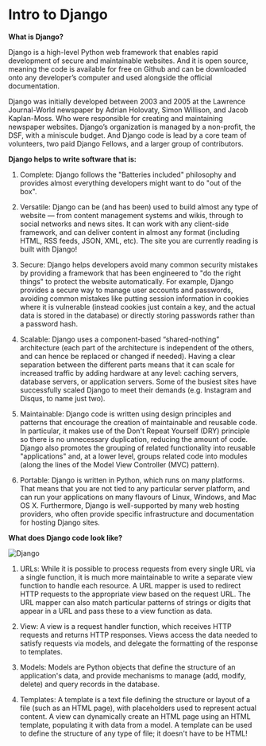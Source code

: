 # Intro to Django

**What is Django?**

Django is a high-level Python web framework that enables rapid development of secure and maintainable websites. And it is open source, meaning the code is available for free on Github and can be downloaded onto any developer’s computer and used alongside the official documentation.

Django was initially developed between 2003 and 2005 at the Lawrence Journal-World newspaper by Adrian Holovaty, Simon Willison, and Jacob Kaplan-Moss. Who were responsible for creating and maintaining newspaper websites. Django’s organization is managed by a non-profit, the DSF, with a miniscule budget. And Django code is lead by a core team of volunteers, two paid Django Fellows, and a larger group of contributors.

**Django helps to write software that is:**

1. Complete: Django follows the "Batteries included" philosophy and provides almost everything developers might want to do "out of the box".

2. Versatile: Django can be (and has been) used to build almost any type of website — from content management systems and wikis, through to social networks and news sites. It can work with any client-side framework, and can deliver content in almost any format (including HTML, RSS feeds, JSON, XML, etc). The site you are currently reading is built with Django!

3. Secure: Django helps developers avoid many common security mistakes by providing a framework that has been engineered to "do the right things" to protect the website automatically. For example, Django provides a secure way to manage user accounts and passwords, avoiding common mistakes like putting session information in cookies where it is vulnerable (instead cookies just contain a key, and the actual data is stored in the database) or directly storing passwords rather than a password hash.

4. Scalable: Django uses a component-based “shared-nothing” architecture (each part of the architecture is independent of the others, and can hence be replaced or changed if needed). Having a clear separation between the different parts means that it can scale for increased traffic by adding hardware at any level: caching servers, database servers, or application servers. Some of the busiest sites have successfully scaled Django to meet their demands (e.g. Instagram and Disqus, to name just two).

5. Maintainable: Django code is written using design principles and patterns that encourage the creation of maintainable and reusable code. In particular, it makes use of the Don't Repeat Yourself (DRY) principle so there is no unnecessary duplication, reducing the amount of code. Django also promotes the grouping of related functionality into reusable "applications" and, at a lower level, groups related code into modules (along the lines of the Model View Controller (MVC) pattern).

6. Portable: Django is written in Python, which runs on many platforms. That means that you are not tied to any particular server platform, and can run your applications on many flavours of Linux, Windows, and Mac OS X. Furthermore, Django is well-supported by many web hosting providers, who often provide specific infrastructure and documentation for hosting Django sites.

**What does Django code look like?**

![Django](https://developer.mozilla.org/en-US/docs/Learn/Server-side/Django/Introduction/basic-django.png)

1. URLs: While it is possible to process requests from every single URL via a single function, it is much more maintainable to write a separate view function to handle each resource. A URL mapper is used to redirect HTTP requests to the appropriate view based on the request URL. The URL mapper can also match particular patterns of strings or digits that appear in a URL and pass these to a view function as data.

2. View: A view is a request handler function, which receives HTTP requests and returns HTTP responses. Views access the data needed to satisfy requests via models, and delegate the formatting of the response to templates.

3. Models: Models are Python objects that define the structure of an application's data, and provide mechanisms to manage (add, modify, delete) and query records in the database.

4. Templates: A template is a text file defining the structure or layout of a file (such as an HTML page), with placeholders used to represent actual content. A view can dynamically create an HTML page using an HTML template, populating it with data from a model. A template can be used to define the structure of any type of file; it doesn't have to be HTML!
